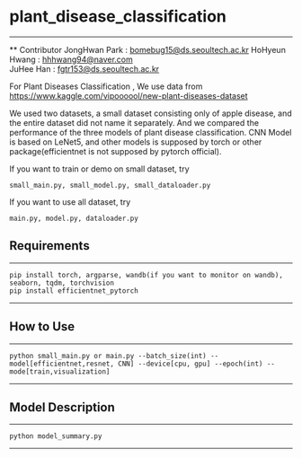 # plant_disease_classification

----------------------

** Contributor
JongHwan Park : bomebug15@ds.seoultech.ac.kr
HoHyeun Hwang : hhhwang94@naver.com   
JuHee Han : fgtr153@ds.seoultech.ac.kr

For Plant Diseases Classification , We use data from https://www.kaggle.com/vipoooool/new-plant-diseases-dataset

We used two datasets, a small dataset consisting only of apple disease, and the entire dataset did not name it separately. And we compared the performance of the three models of plant disease classification. CNN Model is based on LeNet5, and other models is supposed by torch or other package(efficientnet is not supposed by pytorch official).


If you want to train or demo on small dataset, try
```
small_main.py, small_model.py, small_dataloader.py
```

If you want to use all dataset, try

```
main.py, model.py, dataloader.py
```


## Requirements
-------------------
```
pip install torch, argparse, wandb(if you want to monitor on wandb), seaborn, tqdm, torchvision
pip install efficientnet_pytorch
```
---------------
## How to Use
-----------------
```
python small_main.py or main.py --batch_size(int) --model[efficientnet,resnet, CNN] --device[cpu, gpu] --epoch(int) --mode[train,visualization]
```
--------------

## Model Description
------------
```
python model_summary.py
```
-----------
